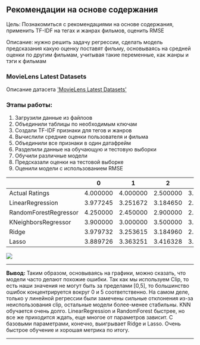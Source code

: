 ## Рекомендации на основе содержания

Цель: Познакомиться с рекомендациями на основе содержания, применить TF-IDF на тегах и жанрах фильмов, оценить RMSE

Описание: нужно решить задачу регрессии, сделать модель предсказания какую оценку поставят фильму, 
основываясь на средней оценки по другим фильмам, учитывая такие переменные, 
как жанры и тэги к фильмам

### MovieLens Latest Datasets

Описание датасета ['MovieLens Latest Datasets'](https://grouplens.org/datasets/movielens/latest/)


### Этапы работы:

1. Загрузили данные из файлоов
2. Объединили таблицы по необходимым ключам
3. Создали TF-IDF признаки для тегов и жанров
4. Вычислили средние оценки пользователя и фильма
5. Объединили все признаки в один датафрейм
6. Разделили данные на обучающую и тестовую выборки
7. Обучили различные модели
8. Предсказали оценки на тестовой выборке
9. Оценили модели с использованием RMSE




|                   | 0         | 1         | 2         | 3         | 4         | 5         | 6         | 7         | 8         | 9         | RMSE      |
|-------------------|-----------|-----------|-----------|-----------|-----------|-----------|-----------|-----------|-----------|-----------|-----------|
| Actual Ratings    | 4.000000  | 4.000000  | 2.500000  | 3.000000  | 2.500000  | 0.500000  | 4.000000  | 3.000000  | 4.000000  | 3.000000  | 0.000000  |
| LinearRegression  | 3.977245  | 3.251672  | 3.184650  | 2.704847  | 3.018909  | 1.042168  | 4.189824  | 2.967925  | 3.588403  | 3.385972  | 0.834886  |
| RandomForestRegressor | 4.250000  | 2.450000  | 2.900000  | 2.850000  | 3.150000  | 0.500000  | 4.500000  | 3.950000  | 4.800000  | 3.200000  | 0.878358  |
| KNeighborsRegressor | 3.900000  | 3.000000  | 3.500000  | 3.200000  | 2.900000  | 0.700000  | 4.200000  | 3.700000  | 4.000000  | 3.400000  | 0.887845  |
| Ridge             | 3.979732  | 3.253615  | 3.184960  | 2.711379  | 3.021916  | 1.028562  | 4.193072  | 2.965737  | 3.594187  | 3.386894  | 0.811300  |
| Lasso             | 3.889726  | 3.363251  | 3.416328  | 3.152752  | 3.230832  | 1.649884  | 3.906795  | 3.092688  | 3.602849  | 3.384742  | 0.851481  |


<image src="output.png" >

<hr>
<b>Вывод:</b> Таким образом, основываясь на графики, можно сказать, что модели часто делают похожие ошибки. 
Так как мы используем Clip, то есть наши значения не могут быть за пределами [0,5], 
то большинство ошибок концентрируется вокруг 0 и 5 соответственно. На самом деле, только у линейной регрессии 
были замечены сильные отклонения из-за неиспользования clip, остальные модели более-менее стабильны.
KNN обучается очень долго. LinearRegression и RandomForest быстрее, но все же приходится ждать, еще многое от параметров зависит.  
С базовыми параметрами, конечно, выигрывает Ridge и Lasso. Очень быстрое обучение и хорошая метрика по итогу.
<hr>






